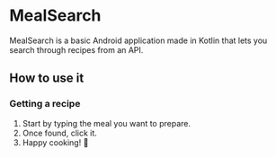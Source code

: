
# MealSearch
MealSearch is a basic Android application made in Kotlin that lets you search through recipes from an API.

## How to use it

### Getting a recipe
1. Start by typing the meal you want to prepare.
2. Once found, click it.
3. Happy cooking! 🍴

